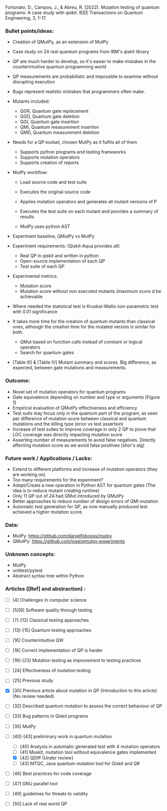 Fortunato, D., Campos, J., & Abreu, R. (2022). Mutation testing of quantum programs: A case study with qiskit. IEEE Transactions on Quantum Engineering, 3, 1-17.

### Bullet points/ideas:
* Creation of QMutPy, as an extension of MutPy
* Case study on 24 real quantum programs from IBM's qiskit library
* QP are much harder to develop, so it's easier to make mistakes in the counterintuitive quantum programming world
* QP measurements are probabilistic and impossible to examine without disrupting execution
* Bugs represent realistic mistakes that programmers often make.
* Mutants included:
  * QGR, Quantum gate replacement
  * QGD, Quantum gate deletion
  * QGI, Quantum gate insertion
  * QMI, Quantum measurement insertion
  * QMD, Quantum measurement deletion

* Needs for a QP toolset, chosen MutPy as it fulfils all of them
  * Supports python programs and testing frameworks
  * Supports mutation operators
  * Supports creation of reports

* MutPy workflow:
  * Load source code and test suite
  * Executes the original source code
  * Applies mutation operators and generates all mutant versions of P
  * Executes the test suite on each mutant and provides a summary of results

  * MutPy uses python AST

* Experiment baseline, QMutPy vs MutPy

* Experiment requirements: (Qiskit-Aqua provides all)
  * Real QP in qiskit and written in python
  * Open-source implementation of each QP
  * Test suite of each QP

* Experimental metrics:
  * Mutation score
  * Mutation score without non executed mutants (maximum score d be achievable

* Where needed the statistical test is Kruskal-Wallis non-parametric test with 0.01 significance

* It takes more time for the creation of quantum mutants than classical ones, although the creation time for the mutated version is similar for both.
  * QMut based on function calls instead of constant or logical operators
  * Search for quantum gates

* [Table III] & [Table IV] Mutant summary and scores. Big difference, as expected, between gate mutations and measurements.


### Outcome:
* Novel set of mutation operators for quantum programs
* Gate equivalence depending on number and type or arguments [Figure 1]
* Empirical evaluation of QMutPy effectiveness and efficiency
* Test suits may focus only in the quantum part of the program, as seen per difference of mutation score between classical and quantum mutations and the killing type (error vs test assertion)
* Increase of test suites to improve coverage in only 2 QP to prove that LOC coverage was directly impacting mutation score
* Asserting number of measurements to avoid false negatives. Directly affecting mutation score as we avoid false positives (shor's alg)

### Future work / Applications / Lacks:
* Extend to different platforms and increase of mutation operators (they are working on)
* Too many requirements for the experiment?
* Adapt/Create a new operation in Python AST for quantum gates (The idea is to reduce mutant creating runtime)
* Only 11 QP out of 24 had QMut introduced by QMutPy
* Better approaches to reduce number of design errors of QMI mutation
* Automatic test generation for QP, as now manually produced test achieved a higher mutation score.

### Data:
* MutPy: https://github.com/danielfobooss/mutpy
* QMutPy: https://github.com/jose/qmutpy-experiments

### Unknown concepts:
* MutPy
* unittest/pytest
* Abstract syntax tree within Python

### Articles ([Ref] and abstraction) :
- [ ] [4] Challenges in computer science
- [ ] [5][6] Software quality through testing
- [ ] [7]-[12] Classical testing approaches
- [ ] [13]-[15] Quantum testing approaches
- [ ] [16] Counterintuitive QW
- [ ] [18] Correct implementation of QP is harder
- [ ] [19]-[23] Mutation testing as improvement to testing practices
- [ ] [24] Effectiveness of mutation testing
- [ ] [25] Previous study 
- [x] [30] Previous article about mutation in QP {Introduction to this article}{No review needed}
- [ ] [32] Described quantum mutation to assess the correct behaviour of QP
- [ ] [33] Bug patterns in Qiskit programs
- [ ] [35] MutPy
- [ ] [40]-[43] preliminary work in quantum mutation
  - [ ] [40] Analysis in automatic generated test with 4 mutation operators
  - [ ] [41] Muskit, mutation tool without equivalence gates implemented
  - [x] [42] QDiff {Under review}
  - [ ] [43] MTQC, Java quantum mutation tool for Qiskit and Q#
- [ ] [46] Best practices for code coverage
- [ ] [47] GNU parallel tool
- [ ] [49] guidelines for threats to validity
- [ ] [50] Lack of real world QP







